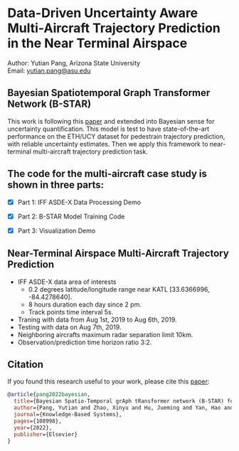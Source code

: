 # Data-Driven Uncertainty Aware Multi-Aircraft Trajectory Prediction in the Near Terminal Airspace 
Author: Yutian Pang, Arizona State University <br>
Email: yutian.pang@asu.edu

## Bayesian Spatiotemporal Graph Transformer Network (B-STAR)
This work is following this [paper](https://www.ecva.net/papers/eccv_2020/papers_ECCV/papers/123570494.pdf) and extended into Bayesian sense for uncertainty quantification. This model is test to have state-of-the-art performance on the ETH/UCY dataset for pedestrain trajectory prediction, with reliable uncertainty estimates. Then we apply this framework to near-terminal multi-aircraft trajectory prediction task. 


## The code for the multi-aircraft case study is shown in three parts:
- [x] Part 1: IFF ASDE-X Data Processing Demo
- [x] Part 2: B-STAR Model Training Code
- [x] Part 3: Visualization Demo


## Near-Terminal Airspace Multi-Aircraft Trajectory Prediction 
- IFF ASDE-X data area of interests
  - 0.2 degrees latitude/longitude range near KATL [33.6366996, -84.4278640].
  - 8 hours duration each day since 2 pm.
  - Track points time interval 5s.
- Traning with data from Aug 1st, 2019 to Aug 6th, 2019. 
- Testing with data on Aug 7th, 2019.
- Neighboring aircrafts maximum radar separation limit 10km. 
- Observation/prediction time horizon ratio 3:2.


## Citation
If you found this research useful to your work, please cite this [paper](https://www.sciencedirect.com/science/article/pii/S0950705122004841):
```bib
@article{pang2022bayesian,
  title={Bayesian Spatio-Temporal grAph tRansformer network (B-STAR) for multi-aircraft trajectory prediction},
  author={Pang, Yutian and Zhao, Xinyu and Hu, Jueming and Yan, Hao and Liu, Yongming},
  journal={Knowledge-Based Systems},
  pages={108998},
  year={2022},
  publisher={Elsevier}
}
```
